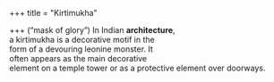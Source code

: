 +++
title = "Kirtimukha"

+++
(“mask of glory”) In Indian **architecture**,  
a kirtimukha is a decorative motif in the  
form of a devouring leonine monster. It  
often appears as the main decorative  
element on a temple tower or as a protective element over doorways.